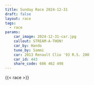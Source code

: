```yaml
---
title: Sunday Race 2024-12-31
draft: false
layout: race
tags:
  - race
params:
    car_image: 2024-12-31-car.jpg
    callout: STREAM-A-THON!
    car_by: Hando
    tune_by: Sammi
    car: 2013 Renault Clio '93 R.S. 200
    car_id: 443
    share_code: 686 462 498
---
```


{{< race >}}
